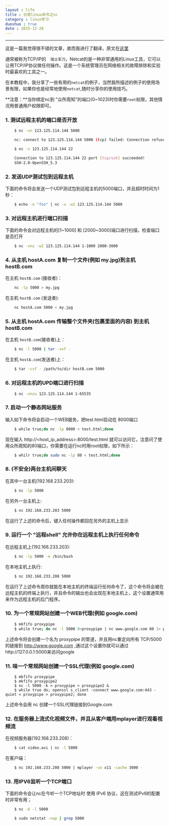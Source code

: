 ```yaml
---
layout : life
title : 日常linux命令之nc
category : linux学习
duoshuo : true
date : 2015-12-28
---
```



******

这是一篇我觉得很不错的文章，故而我进行了翻译，原文在[这里](http://xmodulo.com/useful-netcat-examples-linux.html)

<!-- more -->

通常被称为TCP/IP的　`瑞士军刀`，Netcat的是一种非常通用的Linux工具，它可以让用TCP/IP协议做任何操作。这是一个系统管理员在网络相关的故障排除和实验时最喜欢的工具之一。

在本教程中，我分享了一些有用的`netcat`的例子，当然我所描述的例子的使用场景有限，如果你也是经常地使用`netcat`,随时分享你的使用技巧。

**注意：**当你绑定nc到 "众所周知"的端口(0~1023)时你需要`root`权限，其他情况用普通用户权限即可。


### 1. 测试远程主机的端口是否开放

```sh
	$ nc -vn 123.125.114.144 5000

	nc: connect to 123.125.114.144 5000 (tcp) failed: Connection refused
```

```sh
	$ nc -v 123.125.114.144 22

	Connection to 123.125.114.144 22 port [tcp/ssh] succeeded!
	SSH-2.0-OpenSSH_5.3
```

### 2. 发送UDP测试包到远程主机

下面的命令将会发送一个UDP测试包到远程主机的5000端口，并且超时时间为1秒：

```sh
	$ echo -n "foo" | nc -u -w1 123.125.114.144 5000
```

### 3. 对远程主机进行端口扫描

下面的命令会对远程主机的[1~1000] 和 [2000~3000]端口进行扫描，检查端口是否打开

```sh
	$ nc -vnz -w2 123.125.114.144 1-1000 2000-3000
```

### 4. 从主机 hostA.com 复制一个文件(例如 my.jpg)到主机 hostB.com

在主机 `hostB.com` (接收者)：

```sh
	nc -lp 5000 > my.jpg
```

在主机 `hostB.com` (发送者):

```sh
	nc hostA.com 5000 < my.jpg
```

### 5. 从主机 hostA.com 传输整个文件夹(包裹里面的内容) 到主机 hostB.com

在主机 `hostB.com`(接收者)上：

```sh
	$ nc -l 5000 | tar -xvf -
```

在主机 `hostA.com`(发送者)上：

```sh
	$ tar -cvf - /path/to/dir hostB.com 5000
```

### 6. 对远程主机的UPD端口进行扫描

```sh
	$ nc -vnzu 123.125.114.144 1-65535
```

### 7. 启动一个静态网站服务

输入如下命令将会启动一个WEB服务，把test.html启动在 8000端口

```sh
	$ while true;do nc -lp 8000 < test.html;done
```

现在输入 http://<host_ip_address>:8000/test.html 就可以访问它，注意问了使用众所周知的80端口，你需要在运行nc时用root权限，如下所示：

```sh
	$ whilr true;do sudo nc -lp 80 < test.html;done
```

### 8. (不安全)两台主机间聊天

在其中一台主机(192.168.233.203):

```sh
	$ nc -lp 5000
```

在另外一台主机上:

```sh
	$ nc 192.168.233.203 5000
```

在运行了上述的命令后，键入任何操作都回在另外的主机上显示

### 9. 运行一个 "远程shell" 允许你在远程主机上执行任何命令

在远程主机上(192.168.233.203):

```sh
	$ nc -lp 5000 -e /bin/bash
```

在本地主机上执行:

```sh
	$ nc 192.168.233.208 5000
```

在运行了上述命令周你就能在本地主机的终端运行任何命令了，这个命令将会被在远程主机的终端上执行，并且命令的输出也会出现在本地主机上，这个设置通常用来作为远程主机的后门程序。

### 10. 为一个常规网站创建一个WEB代理(例如 google.com)

```sh
	$ mkfifo proxypipe
	$ while true; do nc -l 5000 0<proxypipe | nc www.google.com 80 1> proxypipe; done
```

上述命令将会创建一个名为 proxypipe 的管道，并且用nc重定向所有 TCP/5000 的链接到 http://www.google.com ,通过这个设置你就可以通过http://127.0.0.1:5000来访问google


### 11. 味一个常规网站创建一个SSL代理(例如 google.com)

```
	$ mkfifo proxypipe
	$ mkfifo proxypipe2
	$ nc -l 5000 -k > proxypipe < proxypipe2 &
	$ while true do; openssl s_client -connect www.google.com:443 -quiet < proxypipe > proxypipe2; done
```

上述命令会用 nc 创建一个SSL代理链接到Google.com

### 12. 在服务器上流式化视频文件，并且从客户端用mplayer进行观看视频流

在视频服务器(192.168.233.208)：

```sh
	$ cat video.avi | nc -l 5000
```

在客户端：

```sh
	$ nc 192.168.233.208 5000 | mplayer -vo x11 -cache 3000 -
```

### 13. 用IPV6监听一个TCP端口

下面的命令会让nc在今听一个TCP地址时 使用 IPv6 协议，这在测试IPv6的配置时非常有用；


```sh
	$ nc -6 -l 5000
```

```sh
	$ sudo netstat -nap | grep 5000
```

